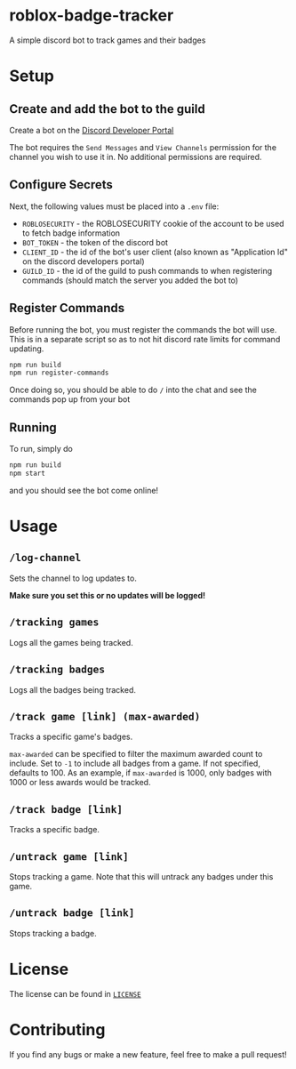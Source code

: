 # roblox-badge-tracker

A simple discord bot to track games and their badges

# Setup

## Create and add the bot to the guild

Create a bot on the [Discord Developer Portal](https://discord.com/developers/applications/)

The bot requires the `Send Messages` and `View Channels` permission for the channel you wish to use it in. No additional permissions are required.

## Configure Secrets

Next, the following values must be placed into a `.env` file:

- `ROBLOSECURITY` - the ROBLOSECURITY cookie of the account to be used to fetch badge information
- `BOT_TOKEN` - the token of the discord bot
- `CLIENT_ID` - the id of the bot's user client (also known as "Application Id" on the discord developers portal)
- `GUILD_ID` - the id of the guild to push commands to when registering commands (should match the server you added the bot to)

## Register Commands

Before running the bot, you must register the commands the bot will use. This is in a separate script so as to not hit discord rate limits for command updating.

```sh
npm run build
npm run register-commands
```

Once doing so, you should be able to do `/` into the chat and see the commands pop up from your bot

## Running

To run, simply do

```sh
npm run build
npm start
```

and you should see the bot come online!

# Usage

## `/log-channel`

Sets the channel to log updates to.

**Make sure you set this or no updates will be logged!**

## `/tracking games`

Logs all the games being tracked.

## `/tracking badges`

Logs all the badges being tracked.

## `/track game [link] (max-awarded)`

Tracks a specific game's badges.

`max-awarded` can be specified to filter the maximum awarded count to include. Set to `-1` to include all badges from a game.
If not specified, defaults to 100. As an example, if `max-awarded` is 1000, only badges with 1000 or less awards would be tracked.

## `/track badge [link]`

Tracks a specific badge.

## `/untrack game [link]`

Stops tracking a game. Note that this will untrack any badges under this game.

## `/untrack badge [link]`

Stops tracking a badge.

# License

The license can be found in [`LICENSE`](./LICENSE)

# Contributing

If you find any bugs or make a new feature, feel free to make a pull request!
